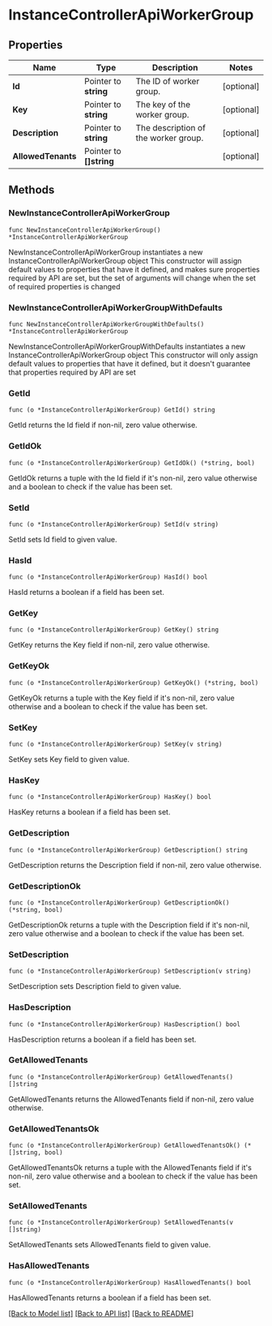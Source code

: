# InstanceControllerApiWorkerGroup

## Properties

Name | Type | Description | Notes
------------ | ------------- | ------------- | -------------
**Id** | Pointer to **string** | The ID of worker group. | [optional] 
**Key** | Pointer to **string** | The key of the worker group. | [optional] 
**Description** | Pointer to **string** | The description of the worker group. | [optional] 
**AllowedTenants** | Pointer to **[]string** |  | [optional] 

## Methods

### NewInstanceControllerApiWorkerGroup

`func NewInstanceControllerApiWorkerGroup() *InstanceControllerApiWorkerGroup`

NewInstanceControllerApiWorkerGroup instantiates a new InstanceControllerApiWorkerGroup object
This constructor will assign default values to properties that have it defined,
and makes sure properties required by API are set, but the set of arguments
will change when the set of required properties is changed

### NewInstanceControllerApiWorkerGroupWithDefaults

`func NewInstanceControllerApiWorkerGroupWithDefaults() *InstanceControllerApiWorkerGroup`

NewInstanceControllerApiWorkerGroupWithDefaults instantiates a new InstanceControllerApiWorkerGroup object
This constructor will only assign default values to properties that have it defined,
but it doesn't guarantee that properties required by API are set

### GetId

`func (o *InstanceControllerApiWorkerGroup) GetId() string`

GetId returns the Id field if non-nil, zero value otherwise.

### GetIdOk

`func (o *InstanceControllerApiWorkerGroup) GetIdOk() (*string, bool)`

GetIdOk returns a tuple with the Id field if it's non-nil, zero value otherwise
and a boolean to check if the value has been set.

### SetId

`func (o *InstanceControllerApiWorkerGroup) SetId(v string)`

SetId sets Id field to given value.

### HasId

`func (o *InstanceControllerApiWorkerGroup) HasId() bool`

HasId returns a boolean if a field has been set.

### GetKey

`func (o *InstanceControllerApiWorkerGroup) GetKey() string`

GetKey returns the Key field if non-nil, zero value otherwise.

### GetKeyOk

`func (o *InstanceControllerApiWorkerGroup) GetKeyOk() (*string, bool)`

GetKeyOk returns a tuple with the Key field if it's non-nil, zero value otherwise
and a boolean to check if the value has been set.

### SetKey

`func (o *InstanceControllerApiWorkerGroup) SetKey(v string)`

SetKey sets Key field to given value.

### HasKey

`func (o *InstanceControllerApiWorkerGroup) HasKey() bool`

HasKey returns a boolean if a field has been set.

### GetDescription

`func (o *InstanceControllerApiWorkerGroup) GetDescription() string`

GetDescription returns the Description field if non-nil, zero value otherwise.

### GetDescriptionOk

`func (o *InstanceControllerApiWorkerGroup) GetDescriptionOk() (*string, bool)`

GetDescriptionOk returns a tuple with the Description field if it's non-nil, zero value otherwise
and a boolean to check if the value has been set.

### SetDescription

`func (o *InstanceControllerApiWorkerGroup) SetDescription(v string)`

SetDescription sets Description field to given value.

### HasDescription

`func (o *InstanceControllerApiWorkerGroup) HasDescription() bool`

HasDescription returns a boolean if a field has been set.

### GetAllowedTenants

`func (o *InstanceControllerApiWorkerGroup) GetAllowedTenants() []string`

GetAllowedTenants returns the AllowedTenants field if non-nil, zero value otherwise.

### GetAllowedTenantsOk

`func (o *InstanceControllerApiWorkerGroup) GetAllowedTenantsOk() (*[]string, bool)`

GetAllowedTenantsOk returns a tuple with the AllowedTenants field if it's non-nil, zero value otherwise
and a boolean to check if the value has been set.

### SetAllowedTenants

`func (o *InstanceControllerApiWorkerGroup) SetAllowedTenants(v []string)`

SetAllowedTenants sets AllowedTenants field to given value.

### HasAllowedTenants

`func (o *InstanceControllerApiWorkerGroup) HasAllowedTenants() bool`

HasAllowedTenants returns a boolean if a field has been set.


[[Back to Model list]](../README.md#documentation-for-models) [[Back to API list]](../README.md#documentation-for-api-endpoints) [[Back to README]](../README.md)


